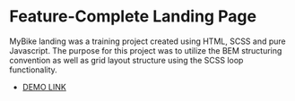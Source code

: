 # Feature-Complete Landing Page

MyBike landing was a training project created using HTML, SCSS and pure Javascript. 
The purpose for this project was to utilize the BEM structuring convention as well as grid layout structure using the SCSS loop functionality.
- [DEMO LINK](https://sergei-nikolaienko.github.io/mybike-landing/)
